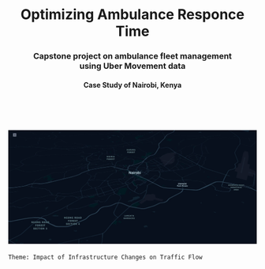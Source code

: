<h1 align='center'>Optimizing Ambulance Responce Time</h1> 
  
<h3 align='center'>Capstone project on ambulance fleet management<br>using Uber Movement data</h3>

<h4 align='center'>Case Study of Nairobi, Kenya</h4>
<br><br>
<!--<h3 align='center'><a href="https://tahahaha7.github.io/Greenhouse_Emissions_Algeria/">Full Report</a></h3>-->

<br>

<p align="center">
  <img src="https://github.com/Tahahaha7/Capstone_Project/blob/master/Nairobi.jpg" />
</p>

<!--<img align="center" src="https://github.com/Tahahaha7/Capstone_Project/blob/master/Nairobi.png">-->
<!--![Github](https://github.com/Tahahaha7/Capstone_Project/blob/master/London.png)-->


```Theme: Impact of Infrastructure Changes on Traffic Flow```

